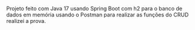Projeto feito com Java 17 usando Spring Boot com h2 para o banco de dados em memória usando o Postman para realizar as funções do CRUD realizei a prova.
